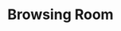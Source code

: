 ---
pid: '25'
_date: between 1934 and 2009
derivativo_link: https://derivativo-1.library.columbia.edu/iiif/2/ldpd:341210/
dlc_link: https://dlc.library.columbia.edu/catalog/cul:v9s4mw6mpd
format: photographs
iiif_json: https://derivativo-1.library.columbia.edu/iiif/2/ldpd:341210/info.json
_name: Bubley, Esther
native_jpg: https://derivativo-1.library.columbia.edu/iiif/2/ldpd:341210/full/!768,768/0/native.jpg
shelf_location: Box no. Box 162, Folder no. Folder 9 (Buildings & Grounds - Morningside
  - Butler Library, Browsing Room), Historical Photograph Collection
subjects: Academic libraries; College students; New York (N.Y.); Butler Library
summary: Students in Butler Library's Browsing Room.
title: Browsing Room
permalink: /photos/25/
layout: photo-page
---